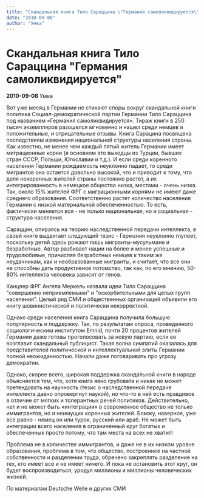```yaml
---
title: "Скандальная книга Тило Сараццина \"Германия самоликвидируется\""
date: "2010-09-08"
author: "Умка"
---
```


# Скандальная книга Тило Сараццина "Германия самоликвидируется"

**2010-09-08** Умка

Вот уже месяц в Германии не стихают споры вокруг скандальной книги политика Социал-демократической партии Германии Тило Сараццина под названием «Германия самоликвидируется». Тираж книги в 250 тысяч экземпляров разошелся мгновенно и нашел среди немцев и положительные, и отрицательные отзывы. Книга Сарацина посвящена последствиям изменения национальной структуры населения страны. Как известно, не менее чем каждый пятый житель Германии имеет миграционные корни (в основном это выходцы из Турции, бывших стран СССР, Польши, Югославии и т.д.). И если среди коренного населения Германии рождаемость неуклонно падает, то среди мигрантов она остается довольно высокой, что и приводит к тому, что доля некоренных жителей страны постоянно растет, а их интегрированность в немецкое общество низка, местами - очень низка. Так, около 15% жителей ФРГ с миграционными корнями не имеют даже среднего образования. Соответственно растет количество населения Германии с низкой материальной обеспеченностью. То есть, фактически меняется вся - не только национальная, но и социальная - структура населения.

Сараццин, опираясь на теорию наследственной передачи интеллекта, в своей книге выдвигает следующий тезис - Германия неуклонно глупеет, поскольку детей здесь рожают лишь мигранты-мусульмане и безработные. Автор разбивает нации на более и менее успешные и трудолюбивые, причисляя безработных немцев к таким же неудачникам, как и необразованные мигранты, и считает, что все они не способны дать продуктивное потомство, так как, по его мнению, 50-80% интеллекта человека зависит от генов.

Канцлер ФРГ Ангела Меркель назвала идеи Тило Сараццина "совершенно неприемлемыми" и "оскорбительными для целых групп населения". Целый ряд СМИ и общественных организаций объявили его книгу шовинистической и политически некорректной.

Однако среди населения книга Сараццина получила большую популярность и поддержку. Так, по результатам опроса, проведенного социологическим институтом Emnid, почти 20 процентов жителей Германии даже готовы проголосовать за новую партию, если ее возглавит скандальный публицист. Такая волна симпатий оказалась для представителей политической и интеллектуальной элиты Германии полной неожиданностью. Начали даже поговаривать про угрозу демократии.

Однако, скорее всего, широкая поддержка скандальной книги в народе объясняется тем, что, хотя книга явно грубовата и никак не может претендовать на научность (тезис о наследственной передаче интеллекта давно опровергнут наукой), но что-то в ней есть правдивое в отличие от мягких и толерантных речей политиков. Действительно, нет и не может быть «интеграции» в современное общество не только иммигрантов, но и неимущих коренных жителей. Бомжу, наверное, уже все равно - немец он или турок, русский или араб. Не может быть интеграции всего населения в ограниченный круг богатых и обеспеченных просто потому, что там места на всех не хватит!

Проблема не в количестве иммигрантов, и даже не в их низком уровне образования, проблема в том, что общество, построенное на частной собственности и разделении труда, обречено закреплять разделение на тех, кто имеет все и не имеет ничего. И пока не остановить этот круг, он будет воспроизводиться, уродуя миллионы и миллионы человеческих жизней.

По материалам Deutsche Welle и других СМИ